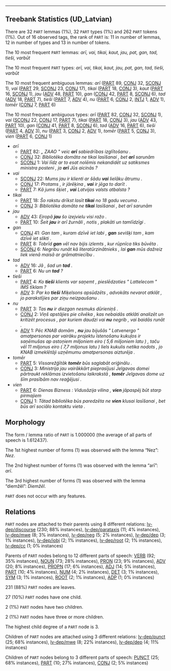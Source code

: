 

--------------------------------------------------------------------------------

## Treebank Statistics (UD_Latvian)

There are 32 `PART` lemmas (1%), 32 `PART` types (1%) and 262 `PART` tokens (1%).
Out of 16 observed tags, the rank of `PART` is: 11 in number of lemmas, 12 in number of types and 13 in number of tokens.

The 10 most frequent `PART` lemmas: <em>arī, vai, tikai, kaut, jau, pat, gan, tad, tieši, varbūt</em>

The 10 most frequent `PART` types:  <em>arī, vai, tikai, kaut, jau, pat, gan, tad, tieši, varbūt</em>

The 10 most frequent ambiguous lemmas: <em>arī</em> ([PART]() 89, [CONJ]() 32, [SCONJ]() 1), <em>vai</em> ([PART]() 29, [SCONJ]() 23, [CONJ]() 17), <em>tikai</em> ([PART]() 18, [CONJ]() 3), <em>kaut</em> ([PART]() 16, [SCONJ]() 1), <em>jau</em> ([ADV]() 48, [PART]() 10), <em>gan</em> ([CONJ]() 42, [PART]() 8, [SCONJ]() 6), <em>tad</em> ([ADV]() 18, [PART]() 7), <em>tieši</em> ([PART]() 7, [ADV]() 4), <em>nu</em> ([PART]() 6, [CONJ]() 2, [INTJ]() 1, [ADV]() 1), <em>tomēr</em> ([CONJ]() 7, [PART]() 6)

The 10 most frequent ambiguous types:  <em>arī</em> ([PART]() 82, [CONJ]() 32, [SCONJ]() 1), <em>vai</em> ([SCONJ]() 22, [CONJ]() 17, [PART]() 7), <em>tikai</em> ([PART]() 18, [CONJ]() 3), <em>jau</em> ([ADV]() 43, [PART]() 10), <em>gan</em> ([CONJ]() 41, [PART]() 8, [SCONJ]() 6), <em>tad</em> ([ADV]() 16, [PART]() 6), <em>tieši</em> ([PART]() 4, [ADV]() 3), <em>nu</em> ([PART]() 3, [CONJ]() 2, [ADV]() 1), <em>tomēr</em> ([PART]() 5, [CONJ]() 3), <em>vien</em> ([PART]() 6, [CONJ]() 1)


* <em>arī</em>
  * [PART]() 82: <em>„ ZAAO " veic <b>arī</b> sabiedrības izglītošanu .</em>
  * [CONJ]() 32: <em>Bibliotēka domāta ne tikai lasīšanai , bet <b>arī</b> sarunām</em>
  * [SCONJ]() 1: <em>Vai līdz ar to esat nolēmis nekandidēt uz satiksmes ministra posteni , ja <b>arī</b> Jūs aicinās ?</em>
* <em>vai</em>
  * [SCONJ]() 22: <em>Mums jau ir klienti ar šādu <b>vai</b> lielāku ātrumu .</em>
  * [CONJ]() 17: <em>Protams , ir jārēķina , <b>vai</b> ir jēga to darīt .</em>
  * [PART]() 7: <em>Kā jums šķiet , <b>vai</b> Latvijas valsts atbalsta ?</em>
* <em>tikai</em>
  * [PART]() 18: <em>Šo rakstu drīkst lasīt <b>tikai</b> no 18 gadu vecuma .</em>
  * [CONJ]() 3: <em>Bibliotēka domāta ne <b>tikai</b> lasīšanai , bet arī sarunām</em>
* <em>jau</em>
  * [ADV]() 43: <em>Eiropā <b>jau</b> šo izejvielu visi ražo .</em>
  * [PART]() 10: <em>Šeit <b>jau</b> ir arī žurnāli , notis , plakāti un tamlīdzīgi .</em>
* <em>gan</em>
  * [CONJ]() 41: <em>Gan tam , kuram dzīvē iet labi , <b>gan</b> sevišķi tam , kam dzīvē iet slikti .</em>
  * [PART]() 8: <em>Tobrīd <b>gan</b> vēl nav bijis izlemts , kur rūpnīca tiks būvēta .</em>
  * [SCONJ]() 6: <em>Negribu runāt kā literatūrzinātnieks , lai <b>gan</b> mūs dažreiz liek vienā maisā ar grāmatniecību .</em>
* <em>tad</em>
  * [ADV]() 16: <em>Jā , šad un <b>tad</b> .</em>
  * [PART]() 6: <em>Nu un <b>tad</b> ?</em>
* <em>tieši</em>
  * [PART]() 4: <em>Ko <b>tieši</b> klients var saņemt , pieslēdzoties " Lattelecom " IMS tīklam ?</em>
  * [ADV]() 3: <em>Par ko <b>tieši</b> Miķelsons apsūdzēts , advokāts nevarot atklāt , jo parakstījies par ziņu neizpaušanu .</em>
* <em>nu</em>
  * [PART]() 3: <em>Tas <b>nu</b> ir diezgan nesmuks dūrieniņš .</em>
  * [CONJ]() 2: <em>Viņš apstājies pie cilvēka , kas nebaidās atklāti analizēt un kritizēt procesus , par kuriem daudzi vai <b>nu</b> negrib , vai baidās runāt .</em>
  * [ADV]() 1: <em>Pēc KNAB domām , <b>nu</b> jau bijušās " Latvenergo " amatpersonas par vairāku projektu īstenošanu kukuļos ir saņēmušas ap astoņiem miljoniem eiro ( 5,6 miljoniem latu ) , taču vēl 11 miljonus eiro ( 7,7 miljonus latu ) liels kukulis netika nodots , jo KNAB izmeklētāji uzņēmumu amatpersonas aizturēja .</em>
* <em>tomēr</em>
  * [PART]() 5: <em>Vissarežģītāk <b>tomēr</b> būs saglabāt oriģinālu .</em>
  * [CONJ]() 3: <em>Ministrija jau vairākkārt pieprasījusi Jelgavas domei pārtraukt reklāmas izvietošanu laikrakstā , <b>tomēr</b> Jelgavas dome uz šīm prasībām nav reaģējusi .</em>
* <em>vien</em>
  * [PART]() 6: <em>Dienas Bizness : Vidusāzija vilina , <b>vien</b> jāpaspēj būt starp pirmajiem</em>
  * [CONJ]() 1: <em>Tātad bibliotēka būs paredzēta ne <b>vien</b> klusai lasīšanai , bet būs arī sociālo kontaktu vieta .</em>

## Morphology

The form / lemma ratio of `PART` is 1.000000 (the average of all parts of speech is 1.612437).

The 1st highest number of forms (1) was observed with the lemma “Nez”: <em>Nez</em>.

The 2nd highest number of forms (1) was observed with the lemma “arī”: <em>arī</em>.

The 3rd highest number of forms (1) was observed with the lemma “diemžēl”: <em>Diemžēl</em>.

`PART` does not occur with any features.


## Relations

`PART` nodes are attached to their parents using 8 different relations: [lv-dep/discourse]() (230; 88% instances), [lv-dep/parataxis]() (11; 4% instances), [lv-dep/mwe]() (8; 3% instances), [lv-dep/neg]() (5; 2% instances), [lv-dep/dep]() (3; 1% instances), [lv-dep/iobj]() (2; 1% instances), [lv-dep/root]() (2; 1% instances), [lv-dep/cc]() (1; 0% instances)

Parents of `PART` nodes belong to 12 different parts of speech: [VERB]() (92; 35% instances), [NOUN]() (73; 28% instances), [PRON]() (23; 9% instances), [ADV]() (20; 8% instances), [PROPN]() (17; 6% instances), [ADJ]() (14; 5% instances), [PART]() (10; 4% instances), [NUM]() (4; 2% instances), [DET]() (3; 1% instances), [SYM]() (3; 1% instances), [ROOT]() (2; 1% instances), [ADP]() (1; 0% instances)

231 (88%) `PART` nodes are leaves.

27 (10%) `PART` nodes have one child.

2 (1%) `PART` nodes have two children.

2 (1%) `PART` nodes have three or more children.

The highest child degree of a `PART` node is 3.

Children of `PART` nodes are attached using 3 different relations: [lv-dep/punct]() (25; 68% instances), [lv-dep/mwe]() (8; 22% instances), [lv-dep/dep]() (4; 11% instances)

Children of `PART` nodes belong to 3 different parts of speech: [PUNCT]() (25; 68% instances), [PART]() (10; 27% instances), [CONJ]() (2; 5% instances)

